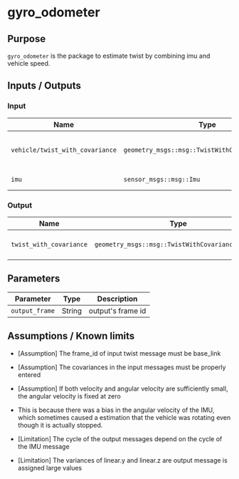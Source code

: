 # gyro_odometer

## Purpose

`gyro_odometer` is the package to estimate twist by combining imu and vehicle speed.

## Inputs / Outputs

### Input

| Name                            | Type                                             | Description                        |
| ------------------------------- | ------------------------------------------------ | ---------------------------------- |
| `vehicle/twist_with_covariance` | `geometry_msgs::msg::TwistWithCovarianceStamped` | twist with covariance from vehicle |
| `imu`                           | `sensor_msgs::msg::Imu`                          | imu from sensor                    |

### Output

| Name                    | Type                                             | Description                     |
| ----------------------- | ------------------------------------------------ | ------------------------------- |
| `twist_with_covariance` | `geometry_msgs::msg::TwistWithCovarianceStamped` | estimated twist with covariance |

## Parameters

| Parameter      | Type   | Description       |
| -------------- | ------ | ----------------- |
| `output_frame` | String | output's frame id |

## Assumptions / Known limits

 - [Assumption] The frame_id of input twist message must be base_link

 - [Assumption] The covariances in the input messages must be properly entered

 - [Assumption] If both velocity and angular velocity are sufficiently small, the angular velocity is fixed at zero
  - This is because there was a bias in the angular velocity of the IMU, which sometimes caused a estimation that the vehicle was rotating even though it is actually stopped.


 - [Limitation] The cycle of the output messages depend on the cycle of the IMU message

 - [Limitation] The variances of linear.y and linear.z are output message is assigned large values
